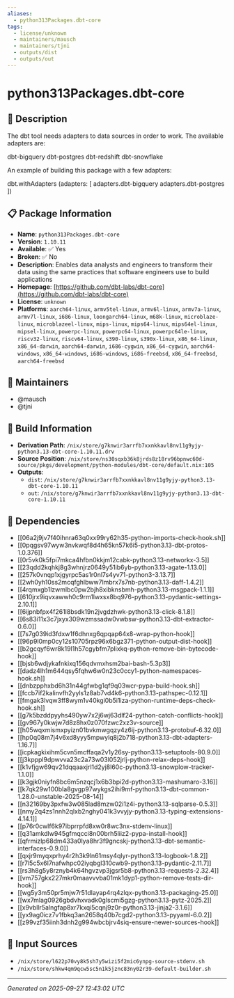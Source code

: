 ```yaml
---
aliases:
  - python313Packages.dbt-core
tags:
  - license/unknown
  - maintainers/mausch
  - maintainers/tjni
  - outputs/dist
  - outputs/out
---
```


# python313Packages.dbt-core

## 📝 Description

The dbt tool needs adapters to data sources in order to work. The available
adapters are:

  dbt-bigquery
  dbt-postgres
  dbt-redshift
  dbt-snowflake

An example of building this package with a few adapters:

  dbt.withAdapters (adapters: [
    adapters.dbt-bigquery
    adapters.dbt-postgres
  ])


## 📋 Package Information

- **Name**: `python313Packages.dbt-core`
- **Version**: `1.10.11`
- **Available**: ✅ Yes
- **Broken**: ✅ No
- **Description**: Enables data analysts and engineers to transform their data using the same practices that software engineers use to build applications
- **Homepage**: [https://github.com/dbt-labs/dbt-core](https://github.com/dbt-labs/dbt-core)
- **License**: `unknown`
- **Platforms**: `aarch64-linux`, `armv5tel-linux`, `armv6l-linux`, `armv7a-linux`, `armv7l-linux`, `i686-linux`, `loongarch64-linux`, `m68k-linux`, `microblaze-linux`, `microblazeel-linux`, `mips-linux`, `mips64-linux`, `mips64el-linux`, `mipsel-linux`, `powerpc-linux`, `powerpc64-linux`, `powerpc64le-linux`, `riscv32-linux`, `riscv64-linux`, `s390-linux`, `s390x-linux`, `x86_64-linux`, `x86_64-darwin`, `aarch64-darwin`, `i686-cygwin`, `x86_64-cygwin`, `aarch64-windows`, `x86_64-windows`, `i686-windows`, `i686-freebsd`, `x86_64-freebsd`, `aarch64-freebsd`
## 👥 Maintainers

- @mausch
- @tjni


## 🔧 Build Information

- **Derivation Path**: `/nix/store/g7knwir3arrfb7xxnkkavl8nv11g9yjy-python3.13-dbt-core-1.10.11.drv`
- **Source Position**: `/nix/store/ns30sqxb36k8jrds8z18rv96bpnwc60d-source/pkgs/development/python-modules/dbt-core/default.nix:105`
- **Outputs**:
  - `dist`:  `/nix/store/g7knwir3arrfb7xxnkkavl8nv11g9yjy-python3.13-dbt-core-1.10.11`
  - `out`:  `/nix/store/g7knwir3arrfb7xxnkkavl8nv11g9yjy-python3.13-dbt-core-1.10.11`

## 🔗 Dependencies

- [[06a2j9jv7f40ihnra63q0xx99ry62h35-python-imports-check-hook.sh]]
- [[0pqgsv97wyw3nvkwqf8d4h65kn57k6i5-python3.13-dbt-protos-1.0.376]]
- [[0r5vk0k5fpi7mkca4hfbn0kkjm12cabk-python3.13-networkx-3.5]]
- [[23qdd2kqhkj8g3whnjrz0649y51ib6yb-python3.13-agate-1.13.0]]
- [[257k0vnqp1xjgyrpc5as1r0nl7s4yv71-python3-3.13.7]]
- [[2wh0yh10ss2mcqfghlbww7lmbrx7s7nb-python3.13-daff-1.4.2]]
- [[4rqmxgb1lzwmlbc0pw2bjh8xibknsbmh-python3.13-msgpack-1.1.1]]
- [[610jrx9iqvxawwh0c9rm1lwxsx8bq976-python3.13-pydantic-settings-2.10.1]]
- [[6ijpnbfpx4f261l8bsdk19n2jvgdzhwk-python3.13-click-8.1.8]]
- [[6s83i11x3c7jxyx309wzmssadw0vwbsw-python3.13-dbt-extractor-0.6.0]]
- [[7s7g039id3fdxw1f6dhnxg6qpqap64x8-wrap-python-hook]]
- [[96p9l0mp0cy12s10705rpz96x6bgz371-python-output-dist-hook]]
- [[b2gcqyf6wr8k19l1h57cgybfm7plixkq-python-remove-bin-bytecode-hook]]
- [[bjsb6wdjykafnkixq156qdvmxhsm2bai-bash-5.3p3]]
- [[dadz4lh1m644qsy5fqhw6w0n23c0ccy1-python-namespaces-hook.sh]]
- [[dnbzpphxbd6h31n44gfwbg1qf9q03wcr-pypa-build-hook.sh]]
- [[fccb7if2kalinvfh2yyls1z8ab7vd4k6-python3.13-pathspec-0.12.1]]
- [[fmgak3lvqw3ff8wym1v40kgi0b5i1iza-python-runtime-deps-check-hook.sh]]
- [[g7k5bzddpyyhs490yw7x2j6wj63dlf24-python-catch-conflicts-hook]]
- [[gv967y0kwjw7d8z8hx0z070fzwc2xz3v-source]]
- [[h05wqxmismxpyizn01bvkmwgqzy4z6ij-python3.13-protobuf-6.32.0]]
- [[hp0q08m7j4v6xd8yyy5mpwylq8j2b718-python3.13-dbt-adapters-1.16.7]]
- [[icpkagkixihm5cvn5mcffaqa2v1y26sy-python3.13-setuptools-80.9.0]]
- [[j3kpppl9dpwvva23c2a73w03l052jrlj-python-relax-deps-hook]]
- [[k1vfjgw69qv21dqqaaxjrl1d2yj8l60c-python3.13-snowplow-tracker-1.1.0]]
- [[k3gjk0niyfn8bc6m5nzqcj1x6b3bpi2d-python3.13-mashumaro-3.16]]
- [[k7qk29w100bla8gvgp97wykgs2ihi9mf-python3.13-dbt-common-1.28.0-unstable-2025-08-14]]
- [[n32169by3pxfw3w085lad8mzw02i1z4i-python3.13-sqlparse-0.5.3]]
- [[nmy2q4zs1nnh2qlxb2nghy041k3vvyjy-python3.13-typing-extensions-4.14.1]]
- [[p76r0cwlf6k97ibprrpfd8xw0r8wc3nx-stdenv-linux]]
- [[q31amkdlw945gfmqcci8n00brh5liiz2-pypa-install-hook]]
- [[qfrmizlp68dm433a0lya8hr3f9gncskj-python3.13-dbt-semantic-interfaces-0.9.0]]
- [[qxjr9myqxprhy4r2h3k9ln61msy4qlyr-python3.13-logbook-1.8.2]]
- [[r7l5c5x6l7nafwhpc02iyqbgl310cwb9-python3.13-pydantic-2.11.7]]
- [[rs3h8g5y8rznyb4k64hgvzvp3jgsr5b8-python3.13-requests-2.32.4]]
- [[vm757gkx227mkr0maavvvba01mk1dyp1-python-remove-tests-dir-hook]]
- [[wg5y3m50pr5mjw7r51dlayap4rq4zlqx-python3.13-packaging-25.0]]
- [[wx7mlag0926gbdvhxvadk0glscmi5gzg-python3.13-pytz-2025.2]]
- [[x9vbllr5alngfap8xr7kxqi5cqnj9z0r-python3.13-jinja2-3.1.6]]
- [[yx9ag0icz7v1fbkq3an2658q40b7cgd2-python3.13-pyyaml-6.0.2]]
- [[z99vzf35iinh3dnh2g994wbcbjrv4siq-ensure-newer-sources-hook]]

## 📁 Input Sources

- `/nix/store/l622p70vy8k5sh7y5wizi5f2mic6ynpg-source-stdenv.sh`
- `/nix/store/shkw4qm9qcw5sc5n1k5jznc83ny02r39-default-builder.sh`

---
*Generated on 2025-09-27 12:43:02 UTC*
